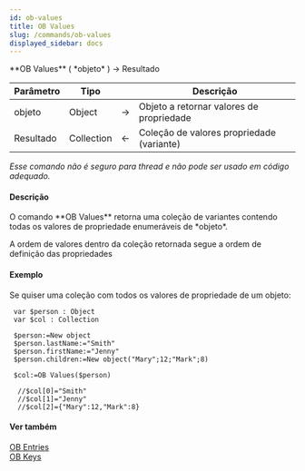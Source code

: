 ```yaml
---
id: ob-values
title: OB Values
slug: /commands/ob-values
displayed_sidebar: docs
---
```


<!--REF #_command_.OB Values.Syntax-->**OB Values** ( *objeto* ) -> Resultado<!-- END REF-->
<!--REF #_command_.OB Values.Params-->
| Parâmetro | Tipo |  | Descrição |
| --- | --- | --- | --- |
| objeto | Object | &#8594;  | Objeto a retornar valores de propriedade |
| Resultado | Collection | &#8592; | Coleção de valores propriedade (variante) |

<!-- END REF-->

*Esse comando não é seguro para thread e não pode ser usado em código adequado.*


#### Descrição 

<!--REF #_command_.OB Values.Summary-->O comando **OB Values** retorna uma coleção de variantes contendo todas os valores de propriedade enumeráveis de *objeto*.<!-- END REF--> 

A ordem de valores dentro da coleção retornada segue a ordem de definição das propriedades

#### Exemplo 

Se quiser uma coleção com todos os valores de propriedade de um objeto:

```4d
 var $person : Object
 var $col : Collection
 
 $person:=New object
 $person.lastName:="Smith"
 $person.firstName:="Jenny"
 $person.children:=New object("Mary";12;"Mark";8)
 
 $col:=OB Values($person)
 
  //$col[0]="Smith"
  //$col[1]="Jenny"
  //$col[2]={"Mary":12,"Mark":8}
```

#### Ver também 

[OB Entries](ob-entries.md)  
[OB Keys](ob-keys.md)  